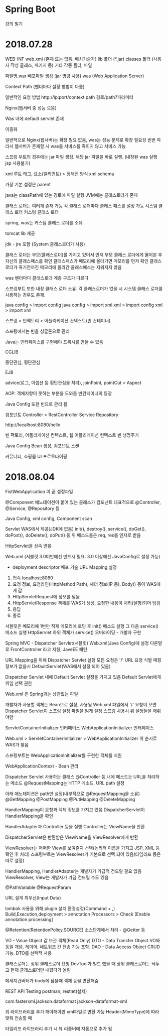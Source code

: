 # Spring Boot
  강의 필기
# 2018.07.28

WEB-INF
web.xml (존재 또는 없음. 배치기술자)
lib 폴더 (*.jar)
classes 폴더 (사용자 작성 클래스, 패키지 등)
기타 각종 폴더, 파일

파일명.war 배포파일 생성 (jar 명령 사용)
was (Web Application Server)

Context Path (벤더마다 설정 방법이 다름)

일반적인 요청 방법
http://ip:port/context path 경로/path?파라미터

Nginx(웹서버 중 성능 으뜸)

Was 내에 default servlet 존재

이중화

일반적으로 Nginx(웹서버)는 확장 필요 없음, was는 성능 문제로 확장 필요성 빈번
따라서 웹서버가 존재할 시 was를 서비스를 죽이지 않고 서비스 가능

스프링 부트의 경우에는 jar 파일 생성. 해당 jar 파일을 바로 실행. (내장된 was 실행 jsp 사용불가)

xml 루트 태그, 요소(엘리먼트) > 정해진 양식 xml schema

가장 기본 설정은 parent

java는 classPath에 있는 경로에 파일 실행
JVM에는 클래스로더가 존재

클래스 로더는 여러개 존재 가능
각 클래스 로더마다 클래스 패스를 설정 가능
시스템 클래스 로더
커스텀 클래스 로더

spring, was는 커스텀 클래스 로더를 소유

tomcat lib 제공

jdk - jre 포함 (System 클래스로더가 사용)

클래스 로더는 부모(클래스로더)를 가지고 있어서
먼저 부모 클래스 로더에게 물어본 후 자신의 클래스패스를 확인
클래스패스가 메모리에 올라가면 메모리를 먼저 확인
클래스로더가 죽기전까진 메모리에 올라간 클래스패스는 지워지지 않음

was 벤더마다 클래스로더 계층 구조가 다르다

스프링부트 또한 내장 클래스 로더 소유.
각 클래스로더가 없을 시 시스템 클래스 로더를 사용하는 경우도 존재.

java config > import config
java config > import xml
xml > import config
xml > import xml

스프링 > 빈팩토리 > 어플리케이션 컨텍스트(빈 컨테이너)

스프링에서는 빈을 싱글톤으로 관리

Java는 인터페이스를 구현해야 프록시를 만들 수 있음

CGLIB

종단관심, 횡단관심

EJB

advice(로그, 이셉션 등 횡단관심을 처리), joinPoint, pointCut > Aspect

AOP: 객체지향이 못하는 부분을 도와줌
빈컨테이너의 등장

Java Config 또한 빈으로 관리 됨

컴포넌트
Controller > RestController
Service
Repository

http://localhost:8080/hello

빈 팩토리, 어플리케이션 컨텍스트, 웹 어플리케이션 컨텍스트
빈 생명주기

Java Config
Bean 생성, 컴포넌트 스캔

커뮤니티, 쇼핑몰
UI 프로토타이핑

# 2018.08.04

FistWebApplication 이 곧 설정파일

@Component 애노테이션이 붙어 있는 클래스가 컴포넌트
대표적으로 @Controller, @Service, @Repository 등


Java Config, xml config, Component scan

Servlet
WAS에서 제공(JDK에 없음)
init(), destroy(), service(), doGet(), doPost(), doDelete(), doPut() 등
위 메소드들은 req, res를 인자로 받음

HttpServlet을 상속 받음

Web.xml (서블릿 3.0미만에선 반드시 필요. 3.0 이상에선 JavaConfig로 설정 가능)
- deployment descriptor 배포 기술
URL Mapping 설정

1) 접속 localhost:8080
2) 요청 정보, 요청라인(HttpMethod Path), 헤더 정보(IP 등), Body() 등이 WAS에게 감
3) HttpServletRequest에 정보를 담음
4) HttpServletResponse 객체를 WAS가 생성, 요청한 내용이 처리(실행)되어 담김
5) 응답
6) 종료

서블릿은 메모리에 1번만 적재
메모리에 로딩 후 init() 메소드 실행
그 다음 service() 메소드 실행
HttpServlet 하위 객체가 service() 오버라이딩 - 개발자 구현

Spring MVC - Dispatcher Servlet(서블릿) Web.xml(Java Config)에 설정
다른말로 FrontController 라고 지칭, JaveEE 패턴

URL Mapping을 위해 Dispatcher Servlet 실행
모든 요청은 '/'
URL 요청 식별 매핑 정보가 없을시 DefaultServlet(WAS에서 설정 되어 있음)

Dispatcher Servlet 내에 Default Servlet 설정을 가지고 있음
Default Servlet에게 위임 선택 권한

Web.xml 은 Spring과는 상관없는 파일

개발자가 사용할 객체는 Bean으로 설정, 사용됨
Web.xml 파일에서 '/' 요청이 오면 Dispatcher Servlet이 스프링 설정 파일을 읽게 설정
스프링 사용시 위 설정들을 해줘야함

ServletContainerInitializer 인터페이스
WebApplicationInitializer 인터페이스

Web.xml > ServletContainerInitializer > WebApplicationInitializer
위 순서로 WAS가 찾음

스프링부트는 WebApplicationInitializer를 구현한 객체를 지원

WebApplicationContext - Bean 관리

Dispatcher Servlet 사용하는 클래스
@Controller 등 내에 메소드는 URL을 처리하는 메소드
@RequestMapping는 HTTP 메소드, URL path 설정

아래 애노테이션은 path만 설정(내부적으로 @RequestMapping을 소유)
@GetMapping
@PostMapping
@PutMapping
@DeleteMapping

HandlerMapping이 요청과 객체 정보를 가지고 있음
DispatcherServlet이 HandlerMapping을 확인

HandlerAdapter과 Controller 등을 실행
Controller는 ViewName을 반환

DispatcherServlet은 반환받은 ViewName을 ViewResolver에게 반환

ViewResolver는 어떠한 View를 보여줄지 선택(논리적 이름을 가지고 JSP, XML 등 확인 후 처리)
스프링부트는 ViewResolver가 기본으로 선택 되어 있음(타임리프 등은 따로 설정)

HandlerMapping, HandlerAdapter는 개발자가 가급적 건드릴 필요 없음
ViewResolver, View는 개발자가 가끔 건드릴 수도 있음


@PathVariable
@RequestParam

URL 설계 최우선(Input Data)

lombok 사용을 위해 plugin 설치
환경설정(Command + ,) Build,Execution,deployment > annotation Processors >
Check [Enable annotation processing]

@Retention(RetentionPolicy.SOURCE) 소스단계에서 처리 - @Getter 등


VO - Value Object
     값 보관 객체(Read Only)
DTO - Data Transfer Object
      VO와 동일 개념. 레이어, 네트워크 간 전송 기능 포함.
DAO - Data Access Object
      CRUD 기능. DTO를 선택적 사용

클래스로더는 상위 클래스로더 요청
DevTool가 빌드 했을 때 상위 클래스로더는 놔두고 현재 클래스로더만 내렸다가 올림

메세지컨버터가 body에 담을때 객체 등을 변환해줌

REST API Testing
postman, restlet(설치)


<dependency>
		<groupId>com.fasterxml.jackson.dataformat</groupId>
		<artifactId>jackson-dataformat-xml</artifactId>
</dependency>

위 라이브러리를 추가 해야해야만 xml파일로 변환 가능
Header(MimeType)에 따라 맞춰 전송할 때

타임리프 라이브러리 추가 시 뷰 리졸버에 자동으로 추가 됨

